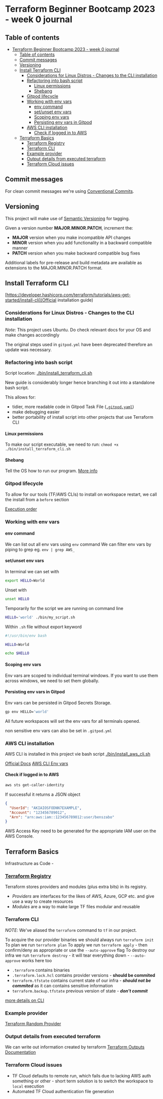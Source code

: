 # Terraform Beginner Bootcamp 2023 - week 0 journal

## Table of contents

- [Terraform Beginner Bootcamp 2023 - week 0 journal](#terraform-beginner-bootcamp-2023---week-0-journal)
  - [Table of contents](#table-of-contents)
  - [Commit messages](#commit-messages)
  - [Versioning](#versioning)
  - [Install Terraform CLI](#install-terraform-cli)
    - [Considerations for Linux Distros - Changes to the CLI installation](#considerations-for-linux-distros---changes-to-the-cli-installation)
    - [Refactoring into bash script](#refactoring-into-bash-script)
      - [Linux permissions](#linux-permissions)
      - [Shebang](#shebang)
    - [Gitpod lifecycle](#gitpod-lifecycle)
    - [Working with env vars](#working-with-env-vars)
      - [env command](#env-command)
      - [set/unset env vars](#setunset-env-vars)
      - [Scoping env vars](#scoping-env-vars)
      - [Persisting env vars in Gitpod](#persisting-env-vars-in-gitpod)
    - [AWS CLI installation](#aws-cli-installation)
      - [Check if logged in to AWS](#check-if-logged-in-to-aws)
  - [Terraform Basics](#terraform-basics)
    - [Terraform Registry](#terraform-registry)
    - [Terraform CLI](#terraform-cli)
    - [Example provider](#example-provider)
    - [Output details from executed terraform](#output-details-from-executed-terraform)
    - [Terraform Cloud issues](#terraform-cloud-issues)

## Commit messages

For clean commit messages we're using [Conventional Commits](https://www.conventionalcommits.org/en/v1.0.0/).

## Versioning

This project will make use of [Semantic Versioning](semver.org) for tagging.

Given a version number **MAJOR.MINOR.PATCH**, increment the:

- **MAJOR** version when you make incompatible API changes
- **MINOR** version when you add functionality in a backward compatible manner
- **PATCH** version when you make backward compatible bug fixes

Additional labels for pre-release and build metadata are available as extensions to the MAJOR.MINOR.PATCH format.

## Install Terraform CLI

[https://developer.hashicorp.com/terraform/tutorials/aws-get-started/install-cli](Official installation guide)

### Considerations for Linux Distros - Changes to the CLI installation

_Note_: This project uses Ubuntu. Do check relevant docs for your OS and make changes accordingly

The original steps used in `gitpod.yml` have been deprecated therefore an update was necessary.

### Refactoring into bash script

Script location: [./bin/install_terraform_cli.sh](./bin/install_terraform_cli.sh)

New guide is considerably longer hence branching it out into a standalone bash script.

This allows for:

- tidier, more readable code in Gitpod Task File ([`.gitpod.yaml`](./.gitpod.yaml))
- make debugging easier
- better portability of install script into other projects that use Terraform CLI

#### Linux permissions

To make our script executable, we need to run: `chmod +x ./bin/install_terraform_cli.sh`

#### Shebang

Tell the OS how to run our program.
[More info](<https://en.wikipedia.org/wiki/Shebang_(Unix)>)

### Gitpod lifecycle

To allow for our tools (TF/AWS CLIs) to install on workspace restart, we call the install from a `before` section

[Execution order](https://www.gitpod.io/docs/configure/workspaces/tasks#execution-order)

### Working with env vars

#### env command

We can list out all env vars using `env` command
We can filter env vars by piping to grep eg. `env | grep AWS_`

#### set/unset env vars

In terminal we can set with

```sh
export HELLO=World
```

Unset with

```sh
unset HELLO
```

Temporarily for the script we are running on command line

```sh
HELLO='world' ./bin/my_script.sh
```

Within `.sh` file without export keyword

```sh
#!/usr/bin/env bash

HELLO=World

echo $HELLO
```

#### Scoping env vars

Env vars are scoped to individual terminal windows. If you want to use them across windows, we need to set them globally.

#### Persisting env vars in Gitpod

Env vars can be persisted in Gitpod Secrets Storage.

```sh
gp env HELLO='world'
```

All future workspaces will set the env vars for all terminals opened.

non sensitive env vars can also be set in `.gitpod.yml`

### AWS CLI installation

AWS CLI is installed in this project vie bash script [./bin/install_aws_cli.sh](./bin/install_aws_cli.sh.)

[Official Docs](https://docs.aws.amazon.com/cli/latest/userguide/getting-started-install.html)
[AWS CLI Env vars](https://docs.aws.amazon.com/cli/latest/userguide/cli-configure-envvars.html)

#### Check if logged in to AWS

```bash
aws sts get-caller-identity
```

If successful it returns a JSON object

```json
{
  "UserId": "AKIAIOSFODNN7EXAMPLE",
  "Account": "123456789012",
  "Arn": "arn:aws:iam::123456789012:user/benszabo"
}
```

AWS Access Key need to be generated for the appropriate IAM user on the AWS Console.

## Terraform Basics

Infrastructure as Code -

### [Terraform Registry](https://registry.terraform.io/)

Terraform stores providers and modules (plus extra bits) in its registry.

- _Providers_ are interfaces for the likes of AWS, Azure, GCP etc. and give use a way to create resources
- _Modules_ are a way to make large TF files modular and reusable

### Terraform CLI

_NOTE_: We've aliased the `terraform` command to `tf` in our project.

To acquire the our provider binaries we should always run `terraform init`
To plan we run `terraform plan`
To apply we run `terraform apply` - then confirm/deny as appropriate or use the `--auto-approve` flag
To destroy our infra we run `terraform destroy` - it will tear everything down - `--auto-approve` works here too

- `.terraform` contains binaries
- `.terraform.lock.hcl` contains provider versions - **should be commited**
- `terraform.tfstate` contains current state of our infra - _**should not be commited**_ as it can contains sensitive information
- `terraform.backup.tfstate` previous version of state - _**don't commit**_

[more details on CLI](https://developer.hashicorp.com/terraform/cli/commands)

### Example provider

[Terraform Random Provider](https://registry.terraform.io/providers/hashicorp/random/latest/docs)

### Output details from executed terraform

We can write out information created by terraform
[Terraform Outputs Documentation](https://developer.hashicorp.com/terraform/language/values/outputs)

### Terraform Cloud issues

- TF Cloud defaults to remote run, which fails due to lacking AWS auth something or other - short term solution is to switch the workspace to `local` execution
- Automated TF Cloud authentication file generation
